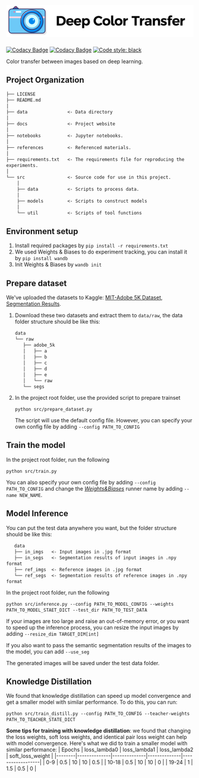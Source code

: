 
![logo](docs/assets/img/front-logo.png)
==============================

[![Codacy Badge](https://app.codacy.com/project/badge/Grade/8e5c795af21f4f899f03095424f31179)](https://www.codacy.com/gh/Wp-Zhang/Deep-Color-Transfer/dashboard?utm_source=github.com&amp;utm_medium=referral&amp;utm_content=Wp-Zhang/Deep-Color-Transfer&amp;utm_campaign=Badge_Grade)
[![Codacy Badge](https://app.codacy.com/project/badge/Coverage/8e5c795af21f4f899f03095424f31179)](https://www.codacy.com/gh/Wp-Zhang/Deep-Color-Transfer/dashboard?utm_source=github.com&utm_medium=referral&utm_content=Wp-Zhang/Deep-Color-Transfer&utm_campaign=Badge_Coverage)
[![Code style: black](https://img.shields.io/badge/code%20style-black-000000.svg)](https://github.com/psf/black)

Color transfer between images based on deep learning.

Project Organization
------------

    ├── LICENSE
    ├── README.md
    │
    ├── data               <- Data directory
    │
    ├── docs               <- Project website
    │
    ├── notebooks          <- Jupyter notebooks.
    │
    ├── references         <- Referenced materials.
    │
    ├── requirements.txt   <- The requirements file for reproducing the experiments.
    │
    └── src                <- Source code for use in this project.
        │
        ├── data           <- Scripts to process data.
        │  
        ├── models         <- Scripts to construct models
        │
        └── util           <- Scripts of tool functions

## Environment setup
1. Install required packages by `pip install -r requirements.txt`
2. We used Weights & Biases to do experiment tracking, you can install it by `pip install wandb`
3. Init Weights & Biases by `wandb init`

## Prepare dataset

We've uploaded the datasets to Kaggle: [MIT-Adobe 5K Dataset](https://www.kaggle.com/datasets/weipengzhang/adobe-fivek), [Segmentation Results](https://www.kaggle.com/datasets/weipengzhang/beit2-adobe5k).

1. Download these two datasets and extract them to `data/raw`, the data folder structure should be like this:
   ```
   data
   └── raw
      ├── adobe_5k
      │   ├── a
      │   ├── b
      │   ├── c
      │   ├── d
      │   ├── e
      │   └── raw
      └── segs
   ```

2. In the project root folder, use the provided script to prepare trainset
   ```
   python src/prepare_dataset.py
   ```
   The script will use the default config file. However, you can specify your own config file by adding `--config PATH_TO_CONFIG`

## Train the model
In the project root folder, run the following
```
python src/train.py
```
You can also specify your own config file by adding `--config PATH_TO_CONFIG` and change the *[Weights&Biases](https://wandb.ai/)* runner name by adding `--name NEW_NAME`.

## Model Inference
You can put the test data anywhere you want, but the folder structure should be like this:
```
   data
   ├── in_imgs   <- Input images in .jpg format
   ├── in_segs   <- Segmentation results of input images in .npy format
   ├── ref_imgs  <- Reference images in .jpg format
   └── ref_segs  <- Segmentation results of reference images in .npy format
```
In the project root folder, run the following
```
python src/inference.py --config PATH_TO_MODEL_CONFIG --weights PATH_TO_MODEL_STAET_DICT --test_dir PATH_TO_TEST_DATA
```

If your images are too large and raise an out-of-memory error, or you want to speed up the inference process, you can resize the input images by adding `--resize_dim TARGET_DIM[int]`

If you also want to pass the semantic segmentation results of the images to the model, you can add `--use_seg`

The generated images will be saved under the test data folder.

## Knowledge Distillation

We found that knowledge distillation can speed up model convergence and get a smaller model with similar performance. To do this, you can run:
```
python src/train_distill.py --config PATH_TO_CONFIG --teacher-weights PATH_TO_TEACHER_STATE_DICT
```
**Some tips for training with knowledge distillation**: we found that changing the loss weights, soft loss weights, and identical pair loss weight can help with model convergence. Here's what we did to train a smaller model with similar performance:
| Epochs | loss_lambda0 | loss_lambda1 | loss_lambda2 | soft_loss_weight |
|--------|--------------|--------------|--------------|------------------|
| 0-9    | 0.5          | 10           | 10           | 0.5              |
| 10-18  | 0.5          | 10           | 10           | 0                |
| 19-24  | 1            | 1.5          | 0.5          | 0                |
